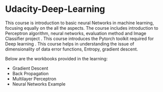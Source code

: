 # Udacity-Deep-Learning
This course is introduction to basic neural Networks in machine learning, focusing equally on the all the aspects. The course includes introduction to Perceptron algorithm, neural networks,  evaluation method and Image Classifier project . This course introduces the Pytorch  toolkit required for Deep learning . This course helps in understanding the issue of dimensionality of data error functions, Entropy, gradient descent. 

Below are the workbooks provided in the learning:
-  Gradient Descent
-  Back Propagation
-  Multilayer Perceptron
-  Neural Networks Example
